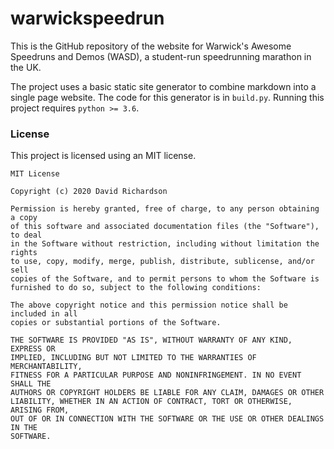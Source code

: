 # warwickspeedrun

This is the GitHub repository of the website for Warwick's Awesome Speedruns and Demos (WASD), a student-run speedrunning marathon in the UK.

The project uses a basic static site generator to combine markdown into a single page website. The code for this generator is in `build.py`. Running this project requires `python >= 3.6`.

### License

This project is licensed using an MIT license.

```
MIT License

Copyright (c) 2020 David Richardson

Permission is hereby granted, free of charge, to any person obtaining a copy
of this software and associated documentation files (the "Software"), to deal
in the Software without restriction, including without limitation the rights
to use, copy, modify, merge, publish, distribute, sublicense, and/or sell
copies of the Software, and to permit persons to whom the Software is
furnished to do so, subject to the following conditions:

The above copyright notice and this permission notice shall be included in all
copies or substantial portions of the Software.

THE SOFTWARE IS PROVIDED "AS IS", WITHOUT WARRANTY OF ANY KIND, EXPRESS OR
IMPLIED, INCLUDING BUT NOT LIMITED TO THE WARRANTIES OF MERCHANTABILITY,
FITNESS FOR A PARTICULAR PURPOSE AND NONINFRINGEMENT. IN NO EVENT SHALL THE
AUTHORS OR COPYRIGHT HOLDERS BE LIABLE FOR ANY CLAIM, DAMAGES OR OTHER
LIABILITY, WHETHER IN AN ACTION OF CONTRACT, TORT OR OTHERWISE, ARISING FROM,
OUT OF OR IN CONNECTION WITH THE SOFTWARE OR THE USE OR OTHER DEALINGS IN THE
SOFTWARE.
```
